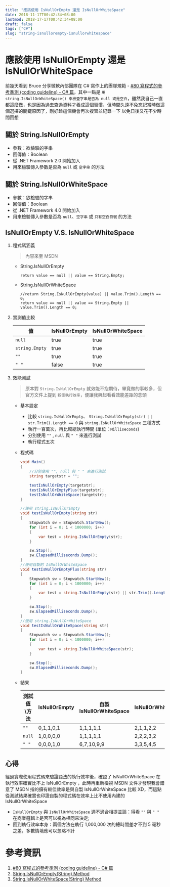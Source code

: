 ```yaml
---
title: "應該使用 IsNullOrEmpty 還是 IsNullOrWhiteSpace"
date: 2018-11-17T00:42:34+08:00
lastmod: 2018-17-17T00:42:34+08:00
draft: false
tags: ["C#"]
slug: "string-isnullorempty-isnullorwhitespace"
---
```

# 應該使用 IsNullOrEmpty 還是 IsNullOrWhiteSpace
前幾天看到 Bruce 分享微軟內部團隊在 C# 寫作上的團隊規範 - [#80 寫程式的參考準測 (coding guideline) - C# 篇](http://www.woolycsnote.tw/2018/11/80-coding-guideline-c.html)，其中一點是 `用 string.IsNullOrWhiteSpace() 來檢查字串是否為 null 或是空白`，雖然我自己一直都這麼做，也是因為過去查過資料才養成這個習慣，但時間久遠不免忘記當時做這個選擇的關鍵原因了，剛好趁這個機會再次複習並紀錄一下  以免日後又花不少時間回想

## 關於 String.IsNullOrEmpty
- 參數：欲檢驗的字串
- 回傳值：Boolean
- 從 .NET Framework 2.0 開始加入
- 用來檢驗傳入參數是否為 `null` 或 `空字串` 的方法


## 關於 String.IsNullOrWhiteSpace
- 參數：欲檢驗的字串
- 回傳值：Boolean
- 從 .NET Framework 4.0 開始加入
- 用來檢驗傳入參數是否為 `null`、`空字串` 或 `只有空白符號` 的方法

## IsNullOrEmpty V.S. IsNullOrWhiteSpace

1. 程式碼涵義

    > 內容來至 MSDN 

    - String.IsNullOrEmpty

        ```
        return value == null || value == String.Empty;
        ``` 
    - String.IsNullOrWhiteSpace

        ```
        //return String.IsNullOrEmpty(value) || value.Trim().Length == 0;
        return value == null || value == String.Empty || value.Trim().Length == 0;
        ```

2. 實測值比較

    值|	IsNullOrEmpty|	IsNullOrWhiteSpace
    ---|---|---
    `null`|	true|	true
    `string.Empty`|	true|	true
    `""`|	true|	true
    `" "`|	false|	true

3. 效能測試

    > 原本對 `String.IsNullOrEmpty` 就效能不抱期待，畢竟做的事較多，但官方文件上提到 `較佳執行效率`，便讓我興起看看效能差距的念頭

    - 基本設定
        - 比較 `string.IsNullOrEmpty`、 `String.IsNullOrEmpty(str) || str.Trim().Length == 0` 與 `string.IsNullOrWhiteSpace` 三種方式
        - 執行一百萬次，再比較總執行時間 (單位：`Milliseconds`)
        - 分別使用 `""` , `null` 與 `" "` 來進行測試
        - 執行程式五次
    - 程式碼

        ```cs
        void Main()
        {
            //分別使用 "", null 與 " " 來進行測試
            string targetstr = "";

            testIsNullOrEmpty(targetstr);
            testIsNullOrEmptyPlus(targetstr);
            testIsNullOrWhiteSpace(targetstr);
        }

        //使用 string.IsNullOrEmpty
        void testIsNullOrEmpty(string str)
        {
            Stopwatch sw = Stopwatch.StartNew();
            for (int i = 0; i < 1000000; i++)
            {
                var test = string.IsNullOrEmpty(str);
            }

            sw.Stop();
            sw.ElapsedMilliseconds.Dump();
        }
        //使用自製的 IsNullOrWhiteSpace
        void testIsNullOrEmptyPlus(string str)
        {
            Stopwatch sw = Stopwatch.StartNew();
            for (int i = 0; i < 1000000; i++)
            {
                var test = string.IsNullOrEmpty(str) || str.Trim().Length == 0;
            }

            sw.Stop();
            sw.ElapsedMilliseconds.Dump();
        }
        //使用 string.IsNullOrWhiteSpace
        void testIsNullOrWhiteSpace(string str)
        {
            Stopwatch sw = Stopwatch.StartNew();
            for (int i = 0; i < 1000000; i++)
            {
                var test = string.IsNullOrWhiteSpace(str);
            }

            sw.Stop();
            sw.ElapsedMilliseconds.Dump();
        }

        ```
    - 結果

        測試值\方法|IsNullOrEmpty|自製 IsNullOrWhiteSpace|IsNullOrWhiteSpace
        ---|---|---|---
        `""`|0,1,1,0,1|1,1,1,1,1|2,1,1,2,2
        `null`|1,0,0,0,0|1,1,1,1,1|2,2,2,3,2
        `" "`|0,0,0,1,0|6,7,10,9,9|3,3,5,4,5



## 心得

經過實際使用程式碼來驗證語法的執行效率後，確認了 IsNullOrWhiteSpace 在執行效率確實比不上 IsNullOrEmpty ，此時再重新檢視 MSDN 文件才發現我會錯意了  MSDN 指的擁有較佳效率是與自製 IsNullOrWhiteSpace 比較 XD，而這點從測試結果確實也印證自製的程式碼在效率上比不使用內建的 IsNullOrWhiteSpace

- `IsNullOrEmpty` 與 `IsNullOrWhiteSpace` 適不適合相提並論：得看 `""` 與 `" "` 在商業邏輯上是否可以視為相同來決定;
- 回到執行效率本身：兩個方法在執行 1,000,000 次的總時間差才不到 5 毫秒之差，多數情境應可以忽略不計

# 參考資訊
1. [#80 寫程式的參考準測 (coding guideline) - C# 篇](http://www.woolycsnote.tw/2018/11/80-coding-guideline-c.html)
2. [String.IsNullOrEmpty(String) Method](https://docs.microsoft.com/en-us/dotnet/api/system.string.isnullorempty)
3. [String.IsNullOrWhiteSpace(String) Method](https://docs.microsoft.com/en-us/dotnet/api/system.string.isnullorwhitespace)